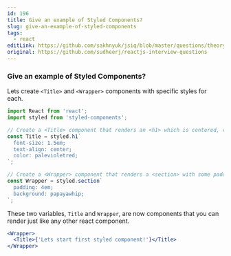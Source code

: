 ```yaml
---
id: 196
title: Give an example of Styled Components?
slug: give-an-example-of-styled-components
tags:
  - react
editLink: https://github.com/sakhnyuk/jsiq/blob/master/questions/theory/react/196.md
original: https://github.com/sudheerj/reactjs-interview-questions
---
```


### Give an example of Styled Components?

Lets create `<Title>` and `<Wrapper>` components with specific styles for each.

```javascript
import React from 'react';
import styled from 'styled-components';

// Create a <Title> component that renders an <h1> which is centered, red and sized at 1.5em
const Title = styled.h1`
  font-size: 1.5em;
  text-align: center;
  color: palevioletred;
`;

// Create a <Wrapper> component that renders a <section> with some padding and a papayawhip background
const Wrapper = styled.section`
  padding: 4em;
  background: papayawhip;
`;
```

These two variables, `Title` and `Wrapper`, are now components that you can render just like any other react component.

```jsx
<Wrapper>
  <Title>{'Lets start first styled component!'}</Title>
</Wrapper>
```
